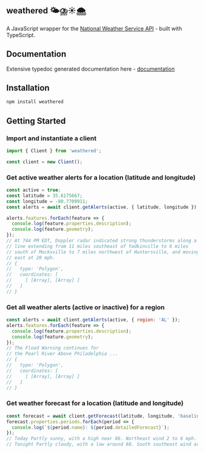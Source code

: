 ## weathered 🌤⛈☀️🌨

A JavaScript wrapper for the [National Weather Service API](https://www.weather.gov/documentation/services-web-api) - built with TypeScript.

## Documentation

Extensive typedoc generated documentation here - [documentation](https://jasonsanford.github.io/weathered/)

## Installation

```bash
npm install weathered
```

## Getting Started

### Import and instantiate a client

```javascript
import { Client } from 'weathered';

const client = new Client();
```

### Get active weather alerts for a location (latitude and longitude)

```javascript
const active = true;
const latitude = 35.6175667;
const longitude = -80.7709911;
const alerts = await client.getAlerts(active, { latitude, longitude });

alerts.features.forEach(feature => {
  console.log(feature.properties.description);
  console.log(feature.geometry);
});
// At 744 PM EDT, Doppler radar indicated strong thunderstorms along a
// line extending from 11 miles southeast of Yadkinville to 6 miles
// south of Mocksville to 7 miles northwest of Huntersville, and moving
// east at 20 mph.
// {
//   type: 'Polygon',
//   coordinates: [
//     [ [Array], [Array] ]
//   ]
// }
```

### Get all weather alerts (active or inactive) for a region

```javascript
const alerts = await client.getAlerts(active, { region: 'AL' });
alerts.features.forEach(feature => {
  console.log(feature.properties.description);
  console.log(feature.geometry);
});
// The Flood Warning continues for
// the Pearl River Above Philadelphia ...
// {
//   type: 'Polygon',
//   coordinates: [
//     [ [Array], [Array] ]
//   ]
// }
```

### Get weather forecast for a location (latitude and longitude)

```javascript
const forecast = await client.getForecast(latitude, longitude, 'baseline');
forecast.properties.periods.forEach(period => {
  console.log(`${period.name}: ${period.detailedForecast}`);
});
// Today Partly sunny, with a high near 86. Northeast wind 2 to 6 mph.
// Tonight Partly cloudy, with a low around 68. South southeast wind around 3 mph.
```
